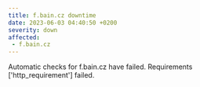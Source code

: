 ```yaml
---
title: f.bain.cz downtime
date: 2023-06-03 04:40:50 +0200
severity: down
affected:
 - f.bain.cz
---
```

Automatic checks for f.bain.cz have failed. Requirements ['http_requirement'] failed.
